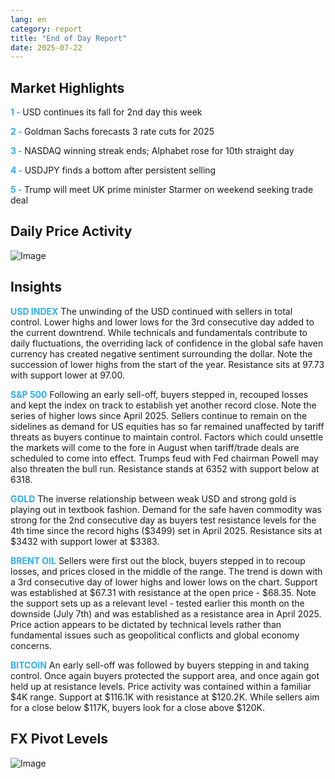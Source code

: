 ```yaml
---
lang: en
category: report
title: "End of Day Report"
date: 2025-07-22
---
```



<h2>Market Highlights</h2>
<strong style="color: #2caef7;">1 - </strong> USD continues its fall for 2nd day this week

<strong style="color: #2caef7;">2 - </strong> Goldman Sachs forecasts 3 rate cuts for 2025

<strong style="color: #2caef7;">3 - </strong> NASDAQ winning streak ends; Alphabet rose for 10th straight day


<strong style="color: #2caef7;">4 - </strong> USDJPY finds a bottom after persistent selling


<strong style="color: #2caef7;">5 - </strong> Trump will meet UK prime minister Starmer on weekend seeking trade deal



<h2>Daily Price Activity</h2>
<img src="https://markleighedu.github.io/img/Jul-2025/22-Jul-2025/price.jpg" alt="Image"/>

<h2>Insights</h2>
<strong style="color: #2caef7;">USD INDEX</strong> The unwinding of the USD continued with sellers in total control. Lower highs and lower lows for the 3rd consecutive day added to the current downtrend. While technicals and fundamentals contribute to daily fluctuations, the overriding lack of confidence in the global safe haven currency has created negative sentiment surrounding the dollar. Note the succession of lower highs from the start of the year. Resistance sits at 97.73 with support lower at 97.00.

<strong style="color: #2caef7;">S&P 500</strong> Following an early sell-off, buyers stepped in, recouped losses and kept the index on track to establish yet another record close. Note the series of higher lows since April 2025. Sellers continue to remain on the sidelines as demand for US equities has so far remained unaffected by tariff threats as buyers continue to maintain control. Factors which could unsettle the markets will come to the fore in August when tariff/trade deals are scheduled to come into effect. Trumps feud with Fed chairman Powell may also threaten the bull run. Resistance stands at 6352 with support below at 6318. 

<strong style="color: #2caef7;">GOLD</strong> The inverse relationship between weak USD and strong gold is playing out in textbook fashion. Demand for the safe haven commodity was strong for the 2nd consecutive day as buyers test resistance levels for the 4th time since the record highs ($3499) set in April 2025. Resistance sits at $3432 with support lower at $3383. 

<strong style="color: #2caef7;">BRENT OIL</strong> Sellers were first out the block, buyers stepped in to recoup losses, and prices closed in the middle of the range. The trend is down with a 3rd consecutive day of lower highs and lower lows on the chart. Support was established at $67.31 with resistance at the open price - $68.35. Note the support sets up as a relevant level - tested earlier this month on the downside (July 7th) and was established as a resistance area in April 2025. Price action appears to be dictated by technical levels rather than fundamental issues such as geopolitical conflicts and global economy concerns.

<strong style="color: #2caef7;">BITCOIN</strong> An early sell-off was followed by buyers stepping in and taking control. Once again buyers protected the support area, and once again got held up at resistance levels. Price activity was contained within a familiar $4K range. Support at $116.1K with resistance at $120.2K.  While sellers aim for a close below $117K, buyers look for a close above $120K.



<h2>FX Pivot Levels</h2>
<img src="https://markleighedu.github.io/img/Jul-2025/22-Jul-2025/pivot.jpg" alt="Image"/>